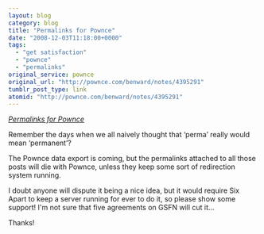 ```yaml
---
layout: blog
category: blog
title: "Permalinks for Pownce"
date: "2008-12-03T11:18:00+0000"
tags:
  - "get satisfaction"
  - "pownce"
  - "permalinks"
original_service: pownce
original_url: "http://pownce.com/benward/notes/4395291"
tumblr_post_type: link
atomid: "http://pownce.com/benward/notes/4395291"
---
```

*[Permalinks for Pownce](http://gsfn.us/t/nzc)*

Remember the days when we all naively thought that ‘perma’ really would mean ‘permanent’?

The Pownce data export is coming, but the permalinks attached to all those posts will die with Pownce, unless they keep some sort of redirection system running. 

I doubt anyone will dispute it being a nice idea, but it would require Six Apart to keep a server running for ever to do it, so please show some support! I'm not sure that five agreements on GSFN will cut it… 

Thanks!